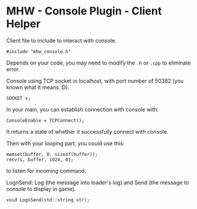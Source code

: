 # MHW - Console Plugin - Client Helper
Client file to include to interact with console.

```
#include "mhw_console.h"
```

Depends on your code, you may need to modify the `.h` or `.cpp` to eliminate error.



Console using TCP socket in localhost, with port number of 50382 (you known what it means :D).

```
SOCKET s;
```

In your main, you can establish connection with console with:

```
ConsoleEnable = TCPConnect();
```

It returns a state of whether it successfully connect with console.

Then with your looping part, you could use this:

```
memset(buffer, 0, sizeof(buffer));
recv(s, buffer, 1024, 0);
```

to listen for incoming command.



LognSend: Log (the message into loader's log) and Send (the message to console to display in game).


```
void LognSend(std::string str);
```